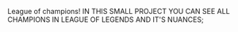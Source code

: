 League of champions!
IN THIS SMALL PROJECT YOU CAN SEE ALL CHAMPIONS IN LEAGUE OF LEGENDS AND IT'S NUANCES;
